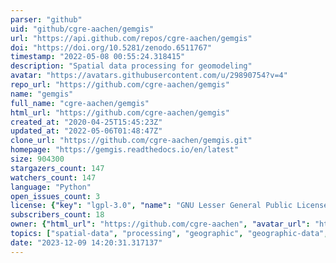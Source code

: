 ```yaml
---
parser: "github"
uid: "github/cgre-aachen/gemgis"
url: "https://api.github.com/repos/cgre-aachen/gemgis"
doi: "https://doi.org/10.5281/zenodo.6511767"
timestamp: "2022-05-08 00:55:24.318415"
description: "Spatial data processing for geomodeling"
avatar: "https://avatars.githubusercontent.com/u/29890754?v=4"
repo_url: "https://github.com/cgre-aachen/gemgis"
name: "gemgis"
full_name: "cgre-aachen/gemgis"
html_url: "https://github.com/cgre-aachen/gemgis"
created_at: "2020-04-25T15:45:23Z"
updated_at: "2022-05-06T01:48:47Z"
clone_url: "https://github.com/cgre-aachen/gemgis.git"
homepage: "https://gemgis.readthedocs.io/en/latest"
size: 904300
stargazers_count: 147
watchers_count: 147
language: "Python"
open_issues_count: 3
license: {"key": "lgpl-3.0", "name": "GNU Lesser General Public License v3.0", "spdx_id": "LGPL-3.0", "url": "https://api.github.com/licenses/lgpl-3.0", "node_id": "MDc6TGljZW5zZTEy"}
subscribers_count: 18
owner: {"html_url": "https://github.com/cgre-aachen", "avatar_url": "https://avatars.githubusercontent.com/u/29890754?v=4", "login": "cgre-aachen", "type": "Organization"}
topics: ["spatial-data", "processing", "geographic", "geographic-data", "vector-data", "raster-data", "geomodeling", "modeling", "visualization", "python", "jupyter", "jupyter-notebook", "notebooks", "geospatial"]
date: "2023-12-09 14:20:31.317137"
---
```

